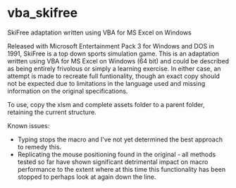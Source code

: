 # vba_skifree
SkiFree adaptation written using VBA for MS Excel on Windows

Released with Microsoft Entertainment Pack 3 for Windows and DOS in 1991, SkiFree is a top down sports simulation game.
This is an adaptation written using VBA for MS Excel on Windows (64 bit) and could be described as being entirely frivolous or simply a learning exercise.
In either case, an attempt is made to recreate full funtionality, though an exact copy should not be expected due to limitations in the language used and missing information on the original specifications.

To use, copy the xlsm and complete assets folder to a parent folder, retaining the current structure.   

Known issues:
  - Typing stops the macro and I've not yet determined the best approach to remedy this. 
  - Replicating the mouse positioning found in the original - all methods tested so far have shown significant detrimental impact on macro performance to the extent where at this     time this functionality has been stopped to perhaps look at again down the line. 
